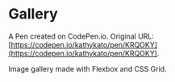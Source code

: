 # Gallery

A Pen created on CodePen.io. Original URL: [https://codepen.io/kathykato/pen/KRQOKY](https://codepen.io/kathykato/pen/KRQOKY).

Image gallery made with Flexbox and CSS Grid.
